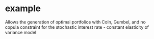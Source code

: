 # example
Allows the generation of optimal portfolios with CoIn, Gumbel, and no copula constraint for the stochastic interest rate - constant elasticity of variance model
